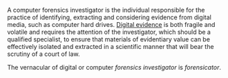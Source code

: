 A computer forensics investigator is the individual responsible for the
practice of identifying, extracting and considering evidence from
digital media, such as computer hard drives. [Digital
evidence](Digital_evidence "wikilink") is both fragile and volatile and
requires the attention of the investigator, which should be a qualified
specialist, to ensure that materials of evidentiary value can be
effectively isolated and extracted in a scientific manner that will bear
the scrutiny of a court of law.

The vernacular of digital or computer *forensics investigator* is
*forensicator*.